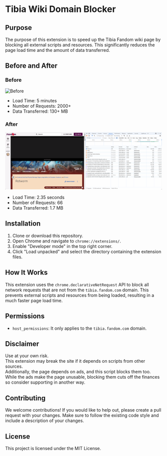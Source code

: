 # Tibia Wiki Domain Blocker

## Purpose

The purpose of this extension is to speed up the Tibia Fandom wiki page by blocking all external scripts and resources. This significantly reduces the page load time and the amount of data transferred.

## Before and After

### Before
![Before](before.gif)
- Load Time: 5 minutes
- Number of Requests: 2000+
- Data Transferred: 130+ MB

### After
![After](after.gif)
- Load Time: 2.35 seconds
- Number of Requests: 66
- Data Transferred: 1.7 MB

## Installation

1. Clone or download this repository.
2. Open Chrome and navigate to `chrome://extensions/`.
3. Enable "Developer mode" in the top right corner.
4. Click "Load unpacked" and select the directory containing the extension files.

## How It Works

This extension uses the `chrome.declarativeNetRequest` API to block all network requests that are not from the `tibia.fandom.com` domain. This prevents external scripts and resources from being loaded, resulting in a much faster page load time.

## Permissions

- `host_permissions`: It only applies to the `tibia.fandom.com` domain.

## Disclaimer

Use at your own risk.  
This extension may break the site if it depends on scripts from other sources.  
 Additionally, the page depends on ads, and this script blocks them too. While the ads make the page unusable, blocking them cuts off the finances so consider supporting in another way.

## Contributing

We welcome contributions! If you would like to help out, please create a pull request with your changes. Make sure to follow the existing code style and include a description of your changes.

## License

This project is licensed under the MIT License.